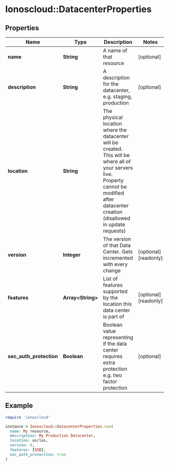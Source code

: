 # Ionoscloud::DatacenterProperties

## Properties

| Name | Type | Description | Notes |
| ---- | ---- | ----------- | ----- |
| **name** | **String** | A name of that resource | [optional] |
| **description** | **String** | A description for the datacenter, e.g. staging, production | [optional] |
| **location** | **String** | The physical location where the datacenter will be created. This will be where all of your servers live. Property cannot be modified after datacenter creation (disallowed in update requests) |  |
| **version** | **Integer** | The version of that Data Center. Gets incremented with every change | [optional][readonly] |
| **features** | **Array&lt;String&gt;** | List of features supported by the location this data center is part of | [optional][readonly] |
| **sec_auth_protection** | **Boolean** | Boolean value representing if the data center requires extra protection e.g. two factor protection | [optional] |

## Example

```ruby
require 'ionoscloud'

instance = Ionoscloud::DatacenterProperties.new(
  name: My resource,
  description: My Production Datacenter,
  location: us/las,
  version: 8,
  features: [SSD],
  sec_auth_protection: true
)
```

